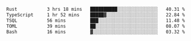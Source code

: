 <!--START_SECTION:waka-->

```txt
Rust           3 hrs 18 mins   ██████████░░░░░░░░░░░░░░░   40.31 %
TypeScript     1 hr 52 mins    █████▓░░░░░░░░░░░░░░░░░░░   22.84 %
TSQL           56 mins         ███░░░░░░░░░░░░░░░░░░░░░░   11.48 %
TOML           39 mins         ██░░░░░░░░░░░░░░░░░░░░░░░   08.07 %
Bash           16 mins         ▓░░░░░░░░░░░░░░░░░░░░░░░░   03.32 %
```

<!--END_SECTION:waka-->